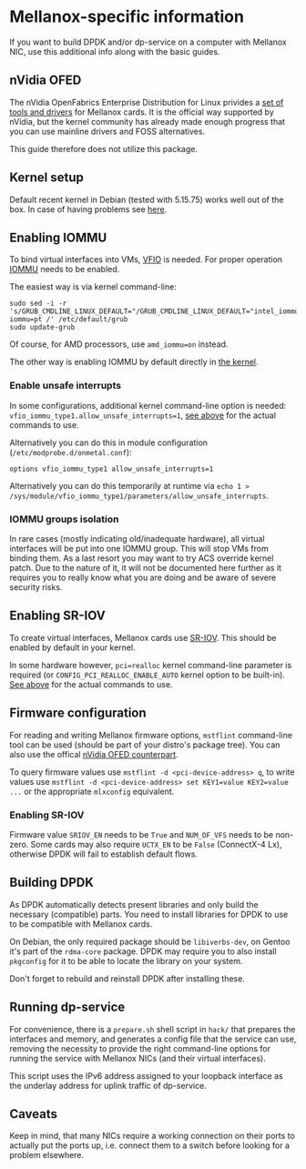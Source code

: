 # Mellanox-specific information
If you want to build DPDK and/or dp-service on a computer with Mellanox NIC, use this additional info along with the basic guides.


## nVidia OFED
The nVidia OpenFabrics Enterprise Distribution for Linux privides a [set of tools and drivers](https://network.nvidia.com/products/infiniband-drivers/linux/mlnx_ofed/) for Mellanox cards. It is the official way supported by nVidia, but the kernel community has already made enough progress that you can use mainline drivers and FOSS alternatives.

This guide therefore does not utilize this package.


## Kernel setup
Default recent kernel in Debian (tested with 5.15.75) works well out of the box. In case of having problems see [here](kernel.md#mellanox-drivers).


## Enabling IOMMU
To bind virtual interfaces into VMs, [VFIO](https://docs.kernel.org/driver-api/vfio.html) is needed. For proper operation [IOMMU](https://en.wikipedia.org/wiki/Input%E2%80%93output_memory_management_unit) needs to be enabled.

The easiest way is via kernel command-line:
```
sudo sed -i -r 's/GRUB_CMDLINE_LINUX_DEFAULT="/GRUB_CMDLINE_LINUX_DEFAULT="intel_iommu=on iommu=pt /' /etc/default/grub
sudo update-grub
```
Of course, for AMD processors, use `amd_iommu=on` instead.

The other way is enabling IOMMU by default directly in [the kernel](kernel.md#iommu).

### Enable unsafe interrupts
In some configurations, additional kernel command-line option is needed: `vfio_iommu_type1.allow_unsafe_interrupts=1`, [see above](#enabling-iommu) for the actual commands to use.

Alternatively you can do this in module configuration (`/etc/modprobe.d/onmetal.conf`):
```
options vfio_iommu_type1 allow_unsafe_interrupts=1
```

Alternatively you can do this temporarily at runtime via `echo 1 > /sys/module/vfio_iommu_type1/parameters/allow_unsafe_interrupts`.

### IOMMU groups isolation
In rare cases (mostly indicating old/inadequate hardware), all virtual interfaces will be put into one IOMMU group. This will stop VMs from binding them. As a last resort you may want to try ACS override kernel patch. Due to the nature of it, it will not be documented here further as it requires you to really know what you are doing and be aware of severe security risks.


## Enabling SR-IOV
To create virtual interfaces, Mellanox cards use [SR-IOV](https://en.wikipedia.org/wiki/Single-root_input/output_virtualization). This should be enabled by default in your kernel.

In some hardware however, `pci=realloc` kernel command-line parameter is required (or `CONFIG_PCI_REALLOC_ENABLE_AUTO` kernel option to be built-in). [See above](#enabling-iommu) for the actual commands to use.


## Firmware configuration
For reading and writing Mellanox firmware options, `mstflint` command-line tool can be used (should be part of your distro's package tree). You can also use the offical [nVidia OFED counterpart](#nvidia-ofed).

To query firmware values use `mstflint -d <pci-device-address> q`, to write values use `mstflint -d <pci-device-address> set KEY1=value KEY2=value ...` or the appropriate `mlxconfig` equivalent.

### Enabling SR-IOV
Firmware value `SRIOV_EN` needs to be `True` and `NUM_OF_VFS` needs to be non-zero. Some cards may also require `UCTX_EN` to be `False` (ConnectX-4 Lx), otherwise DPDK will fail to establish default flows.


## Building DPDK
As DPDK automatically detects present libraries and only build the necessary (compatible) parts. You need to install libraries for DPDK to use to be compatible with Mellanox cards.

On Debian, the only required package should be `libiverbs-dev`, on Gentoo it's part of the `rdma-core` package. DPDK may require you to also install `pkgconfig` for it to be able to locate the library on your system.

Don't forget to rebuild and reinstall DPDK after installing these.


## Running dp-service
For convenience, there is a `prepare.sh` shell script in `hack/` that prepares the interfaces and memory, and generates a config file that the service can use, removing the necessity to provide the right command-line options for running the service with Mellanox NICs (and their virtual interfaces).

This script uses the IPv6 address assigned to your loopback interface as the underlay address for uplink traffic of dp-service.


## Caveats
Keep in mind, that many NICs require a working connection on their ports to actually put the ports up, i.e. connect them to a switch before looking for a problem elsewhere.
